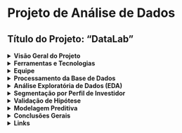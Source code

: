 # Projeto de Análise de Dados

## Título do Projeto: “DataLab”

<details>
  <summary><strong>Visão Geral do Projeto</strong></summary>
  <p>Este projeto, denominado "DataLab", teve como objetivo principal analisar dados financeiros históricos de ações de grandes empresas de tecnologia. A análise visou identificar padrões de volatilidade, volume de negociação e consistência nos preços, gerando segmentações por perfil de risco para auxiliar investidores de diversos perfis (conservador, moderado, agressivo) em suas decisões de investimento.</p>
</details>

<details>
  <summary><strong>Ferramentas e Tecnologias</strong></summary>
  <ul>
    <li>Ambiente de Desenvolvimento: Google Colab</li>
    <li>Linguagem de Programação: Python</li>
    <li>Visualização e Dashboards: Looker Studio</li>
    <li>Validação de Códigos: Chat GPT e Gemini</li>
  </ul>
</details>

<details>
  <summary><strong>Equipe</strong></summary>
  <ul>
    <li>Cassia Silva</li>
    <li>Vanessa Santana</li>
  </ul>
</details>

<details>
  <summary><strong>Processamento da Base de Dados</strong></summary>
  <p>O projeto utilizou dois arquivos de dados principais:</p>
  <ul>
    <li><code>big_tech_companies.csv</code>: Contém os símbolos das ações e nomes das empresas.</li>
    <li><code>big_tech_stock_prices.xlsx</code>: Histórico diário de preços (open, high, low, close, adj_close) e volume de negociação.</li>
  </ul>
  <p>Ambos foram carregados no ambiente do Google Colab (Projeto_4.ipynb).</p>

  <h4>Etapas de Tratamento de Dados:</h4>
  <ul>
    <li><strong>Verificação Inicial:</strong> Importação bem-sucedida, verificação e conversão dos tipos de dados, com datas convertidas para o formato datetime e validadas.</li>
    <li><strong>Limpeza de Dados:</strong> Uma linha com valores nulos foi identificada e removida. Adicionalmente, uma linha duplicada foi removida, resultando em uma base de dados final limpa e consistente. Não foram encontrados valores fora do escopo (como preço ou volume ≤ 0) nem categorias inválidas na coluna <code>stock_symbol</code>. As datas analisadas abrangeram o intervalo de 2010-01-04 a 2023-01-24.</li>
    <li><strong>Padronização:</strong> A coluna <code>stock_symbol</code> foi padronizada para letras maiúsculas, e a distribuição de registros por empresa foi verificada, confirmando a representação das 14 empresas.</li>
    <li><strong>Análise de Outliers:</strong> A detecção de outliers foi realizada utilizando o método do Intervalo Interquartil (IQR). Outliers foram identificados nas variáveis `open` (2.553 registros), `high` (2.594 registros), `low` (2.514 registros), `close` (2.555 registros), `adj_close` (3.333 registros) e `volume` (3.462 registros). Optou-se por manter esses outliers, pois eles representam eventos históricos legítimos do mercado, como ganhos extraordinários da Netflix ou o lançamento do iPad pela Apple, que são informações relevantes para a análise.</li>
  </ul>

  <h4>Variáveis Criadas:</h4>
  <p>Para aprimorar a análise, foram criadas diversas variáveis derivadas a partir dos dados originais:</p>
  <ul>
    <li><code>variação_diaria</code></li>
    <li><code>pct_var</code> (variação percentual)</li>
    <li><code>subiu</code> (indicador booleano para dias de alta)</li>
    <li><code>subiu_5pct</code> (indicador para dias com alta de 5% ou mais)</li>
    <li>Médias móveis (de 5 e 20 dias)</li>
    <li>Desvio padrão de 5 dias</li>
    <li><code>amplitude_diaria</code></li>
    <li><code>volatilidade relativa</code></li>
    <li><code>gap_abertura</code></li>
    <li><code>perfil_risco</code> (categorizado como Conservador, Moderado, Agressivo)</li>
  </ul>
</details>

<details>
  <summary><strong>Análise Exploratória de Dados (EDA)</strong></summary>
  <p>A etapa de EDA focou na compreensão da distribuição, padrões e tendências dos preços das ações, além da criação de novas variáveis para aprofundar a análise.</p>
  <ul>
    <li><strong>Distribuição de Preços:</strong> A análise por meio de boxplots revelou alta volatilidade nas ações de empresas como TSLA, META e NFLX. Em contraste, IBM, INTC e ORCL demonstraram maior estabilidade nos preços.</li>
    <li><strong>Volume de Negociação:</strong> AAPL, AMZN e GOOGL apresentaram os maiores volumes médios de negociação. Foi observado que um alto volume não se correlaciona diretamente com a volatilidade dos preços.</li>
    <li><strong>Medidas de Tendência Central:</strong> Foram comparadas a média e a mediana. Em ações mais voláteis, a mediana se mostrou mais representativa do que a média.</li>
    <li><strong>Dispersão:</strong> Métricas como desvio padrão, variância e Intervalo Interquartil (IQR) foram calculadas para todas as variáveis. Empresas com um desvio padrão elevado exibiram maior risco.</li>
    <li><strong>Correlação:</strong> Uma forte correlação foi identificada entre as variáveis `open`, `close`, `high` e `low`, indicando consistência nos dados de preço. No entanto, o volume apresentou baixa correlação com os preços, sugerindo um comportamento mais independente.</li>
    <li><strong>Risco Relativo:</strong> O conceito de risco relativo foi empregado para comparar dias com alta igual ou superior a 5%.</li>
  </ul>
</details>

<details>
  <summary><strong>Segmentação por Perfil de Investidor</strong></summary>
  <p>A segmentação das empresas por perfil de investidor foi realizada com base em critérios como Amplitude de Preço, Desvio Padrão e Volume Médio, resultando nas seguintes classificações:</p>
  <table>
    <thead>
      <tr>
        <th>Perfil</th>
        <th>Empresas Identificadas</th>
      </tr>
    </thead>
    <tbody>
      <tr>
        <td>Conservador</td>
        <td>IBM, ORCL, INTC</td>
      </tr>
      <tr>
        <td>Moderado</td>
        <td>AAPL, MSFT, GOOGL, ADBE</td>
      </tr>
      <tr>
        <td>Agressivo</td>
        <td>TSLA, META, NFLX, NVDA, CRM</td>
      </tr>
    </tbody>
  </table>
</details>

<details>
  <summary><strong>Validação de Hipótese</strong></summary>
  <p>Foi realizada a validação da hipótese: "Ações com maior volume médio de negociação são mais voláteis (maior desvio padrão de preço)".</p>

  <h4>Método:</h4>
  <p>As empresas foram divididas em dois grupos: alto volume versus baixo volume, com a mediana do volume de negociação servindo como critério de separação. O desvio padrão dos preços de fechamento (`close`) entre esses dois grupos foi então comparado usando um teste t para amostras independentes.</p>

  <h4>Resultados:</h4>
  <table>
    <thead>
      <tr>
        <th>Métrica</th>
        <th>Valor</th>
      </tr>
    </thead>
    <tbody>
      <tr>
        <td>Estatística t</td>
        <td>-0.7895</td>
      </tr>
      <tr>
        <td>Valor-p</td>
        <td>0.4527</td>
      </tr>
      <tr>
        <td>Média do desvio padrão (alto volume)</td>
        <td>57.63</td>
      </tr>
      <tr>
        <td>Média do desvio padrão (baixo volume)</td>
        <td>80.55</td>
      </tr>
    </tbody>
  </table>

  <h4>Conclusão da Hipótese:</h4>
  <p>Dado que o valor-p (0.4527) é maior que 0.05, não há diferença estatística significativa entre as médias dos desvios padrão dos grupos. Portanto, a hipótese de que empresas com maior volume de negociação são mais voláteis não foi sustentada pelos dados. Isso reforça a ideia de que um alto volume de negociação não implica necessariamente um maior risco de volatilidade de preços. Em termos mais simples: "Ter um maior número de negociações não significa que o preço de uma ação mudará mais. Algumas empresas com menos movimento de negociação ainda podem ser mais instáveis em seus preços."</p>
</details>

<details>
  <summary><strong>Modelagem Preditiva</strong></summary>

  <h4>Regressão Linear (5.1) – MARCO 2:</h4>
  <p><strong>Objetivo:</strong> Modelar a relação entre o volume de negociação (`volume`) e o preço de fechamento (`close`) para determinar se existe uma dependência linear que permita prever o preço.</p>

  <p><strong>Resultados do Modelo:</strong></p>
  <table>
    <thead>
      <tr>
        <th>Métrica</th>
        <th>Valor</th>
      </tr>
    </thead>
    <tbody>
      <tr>
        <td>Coeficiente (volume)</td>
        <td>-0.000000</td>
      </tr>
      <tr>
        <td>Intercepto</td>
        <td>102.24</td>
      </tr>
      <tr>
        <td>R² (Coeficiente de Determinação)</td>
        <td>0.0505</td>
      </tr>
      <tr>
        <td>Erro Padrão (RMSE)</td>
        <td>98.99</td>
      </tr>
    </tbody>
  </table>

  <p><strong>Interpretação:</strong> O coeficiente do volume muito próximo de zero indica que o volume de negociação tem pouquíssima ou nenhuma influência direta sobre o preço de fechamento. O valor de $R^2$ de $0.0505$ é extremamente baixo, sugerindo que o modelo explica apenas cerca de 5% da variância no preço de fechamento, o que é um indicador de baixa capacidade preditiva.</p>
  <p><strong>Conclusão:</strong> A relação linear entre volume e preço de fechamento é muito fraca. O volume não se mostra um bom preditor do preço das ações para o período analisado utilizando este modelo de regressão linear.</p>

  <h4>Regressão Logística (5.2) – MARCO 2:</h4>
  <p><strong>Objetivo:</strong> Prever a probabilidade de uma ação fechar em alta (`close > open`), utilizando o volume negociado como variável preditora.</p>

  <p><strong>Matriz de Confusão e Classificação:</strong></p>
  <table>
    <thead>
      <tr>
        <th>Métrica</th>
        <th>Classe "Não Subiu" (0)</th>
        <th>Classe "Subiu" (1)</th>
      </tr>
    </thead>
    <tbody>
      <tr>
        <td>Precision</td>
        <td>0.51</td>
        <td>0.52</td>
      </tr>
      <tr>
        <td>Recall</td>
        <td>0.71</td>
        <td>0.31</td>
      </tr>
      <tr>
        <td>F1-score</td>
        <td>0.59</td>
        <td>0.39</td>
      </tr>
    </tbody>
  </table>

  <p>Após aplicar técnicas de balanceamento de classes e criar novas variáveis derivadas, o modelo de regressão logística apresentou melhora significativa de desempenho:</p>
  <ul>
    <li>O modelo passou a identificar corretamente parte dos dias em que a ação sobe, o que não ocorria na versão anterior (F1-score = 0).</li>
    <li>Apesar de ainda apresentar dificuldades com a classe positiva, os resultados indicam uma evolução considerável.</li>
    <li>Recall (classe “subiu”) = 0.31 → o modelo acerta 31% dos dias com alta real.</li>
    <li>F1-score (classe “subiu”) = 0.39 → há poder preditivo legítimo, mesmo que ainda inicial.</li>
  </ul>
  <p><strong>Conclusão:</strong> Com o balanceamento adequado das classes e uma engenharia de atributos mais rica, a regressão logística evoluiu de um modelo ineficaz para uma versão básica, porém funcional. Essa melhoria comprova que a qualidade das variáveis e o equilíbrio das classes são fatores cruciais na construção de modelos preditivos eficazes.</p>
</details>

<details>
  <summary><strong>Conclusões Gerais</strong></summary>
  <ul>
    <li>A análise estatística e visual realizada permitiu a clara identificação de perfis de risco entre as empresas estudadas.</li>
    <li>A segmentação das empresas por perfil de risco oferece um suporte valioso na recomendação de ações, equilibrando segurança e potencial de retorno.</li>
    <li>A aplicação de testes estatísticos, como o teste t, conferiu maior rigor e confiabilidade às conclusões obtidas.</li>
    <li>A regressão linear demonstrou que o volume de negociação possui uma baixa relação com o preço das ações, indicando que não é um preditor relevante por si só.</li>
    <li>A regressão logística revelou que o volume não é suficiente, por si só, para prever com alta precisão se uma ação subirá em um determinado dia.</li>
    <li>Foi concluído que o volume e a volatilidade das ações são variáveis independentes no contexto da análise realizada.</li>
    <li>Modelos preditivos simples que utilizam apenas o volume como variável explicativa são pouco eficazes. Sugere-se que outras variáveis, como fundamentos da empresa e eventos externos do mercado, são mais relevantes para a previsão do comportamento dos preços das ações.</li>
</details>

<details>
  <summary><strong>Links</strong></summary>
  <ul>
    <li><a href="https://lookerstudio.google.com/reporting/184f019b-ae3f-4cc3-bbd8-35313b405b99">Apresentação Looker Studio</a></li>
    <li><a href="https://www.loom.com/">Apresentação de vídeo (Loom)</a></li>
  </ul>
</details>

